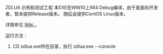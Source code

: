 ZDLUA 示例和测试工程
本EXE在WIN10上X64 Debug编译，由于是面向开发者，暂未提供Release版本。
随后会提供CentOS Linux版本。

详情参见  <a href="https://github.com/ymwang78/zdlua/wiki"> Wiki </a>。

运行方法：
1. CD zdlua.exe所在目录，执行 zdlua.exe --console
